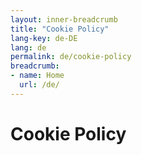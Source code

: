 ```yaml
---
layout: inner-breadcrumb
title: "Cookie Policy"
lang-key: de-DE
lang: de
permalink: de/cookie-policy
breadcrumb:
- name: Home
  url: /de/
---
```


# Cookie Policy

